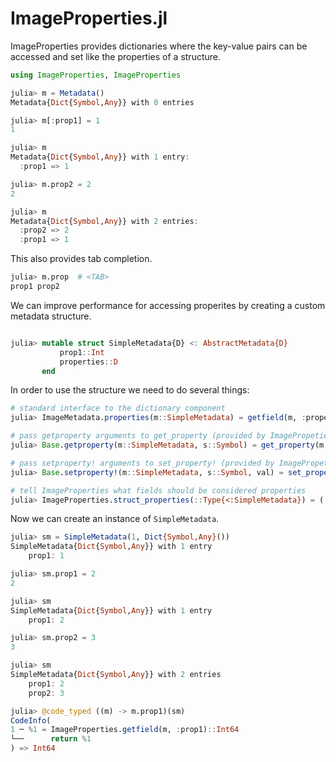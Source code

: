 # ImageProperties.jl


ImageProperties provides dictionaries where the key-value pairs can be accessed
and set like the properties of a structure.

```julia
using ImageProperties, ImageProperties

julia> m = Metadata()
Metadata{Dict{Symbol,Any}} with 0 entries

julia> m[:prop1] = 1
1

julia> m
Metadata{Dict{Symbol,Any}} with 1 entry:
  :prop1 => 1

julia> m.prop2 = 2
2

julia> m
Metadata{Dict{Symbol,Any}} with 2 entries:
  :prop2 => 2
  :prop1 => 1
```

This also provides tab completion.
```julia
julia> m.prop  # <TAB>
prop1 prop2
```

We can improve performance for accessing properites by creating a custom metadata
structure.
```julia

julia> mutable struct SimpleMetadata{D} <: AbstractMetadata{D}
           prop1::Int
           properties::D
       end
```

In order to use the structure we need to do several things:
```julia
# standard interface to the dictionary component
julia> ImageMetadata.properties(m::SimpleMetadata) = getfield(m, :properties)

# pass getproperty arguments to get_property (provided by ImagePropeties)
julia> Base.getproperty(m::SimpleMetadata, s::Symbol) = get_property(m, s)

# pass setproperty! arguments to set_property! (provided by ImagePropeties)
julia> Base.setproperty!(m::SimpleMetadata, s::Symbol, val) = set_property!(m, s, val)

# tell ImageProperties what fields should be considered properties
julia> ImageProperties.struct_properties(::Type{<:SimpleMetadata}) = (:prop1,)
```


Now we can create an instance of `SimpleMetadata`.
```julia
julia> sm = SimpleMetadata(1, Dict{Symbol,Any}())
SimpleMetadata{Dict{Symbol,Any}} with 1 entry
    prop1: 1

julia> sm.prop1 = 2
2

julia> sm
SimpleMetadata{Dict{Symbol,Any}} with 1 entry
    prop1: 2

julia> sm.prop2 = 3
3

julia> sm
SimpleMetadata{Dict{Symbol,Any}} with 2 entries
    prop1: 2
    prop2: 3

julia> @code_typed ((m) -> m.prop1)(sm)
CodeInfo(
1 ─ %1 = ImageProperties.getfield(m, :prop1)::Int64
└──      return %1
) => Int64

```

